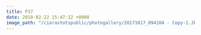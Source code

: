 ```yaml
---
title: P37
date: 2018-02-22 15:47:12 +0000
image_path: "/ciarastotspublic/photogallery/20171017_094104 - Copy-1.JPG"
---
```

